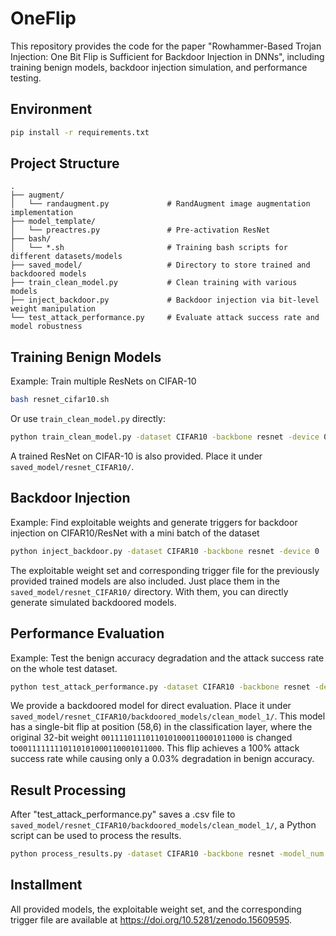 # OneFlip

This repository provides the code for the paper "Rowhammer-Based Trojan Injection: One Bit Flip is Sufficient for Backdoor Injection in DNNs", including training benign models, backdoor injection simulation, and performance testing.

## Environment

```bash
pip install -r requirements.txt
```

## Project Structure

```
.
├── augment/
│   └── randaugment.py             # RandAugment image augmentation implementation
├── model_template/
│   └── preactres.py               # Pre-activation ResNet
├── bash/
│   └── *.sh                       # Training bash scripts for different datasets/models
├── saved_model/                   # Directory to store trained and backdoored models
├── train_clean_model.py           # Clean training with various models
├── inject_backdoor.py             # Backdoor injection via bit-level weight manipulation
└── test_attack_performance.py     # Evaluate attack success rate and model robustness
```

##  Training Benign Models

Example: Train multiple ResNets on CIFAR-10

```bash
bash resnet_cifar10.sh
```

Or use `train_clean_model.py` directly:

```bash
python train_clean_model.py -dataset CIFAR10 -backbone resnet -device 0 -batch_size 512 -epochs 200 -lr 0.1 -weight_decay 1e-3 -model_num 1 -optimizer SGD
```

A trained ResNet on CIFAR-10 is also provided. Place it under `saved_model/resnet_CIFAR10/`.

## Backdoor Injection

Example: Find exploitable weights and generate triggers for backdoor injection on CIFAR10/ResNet with a mini batch of the dataset

```bash
python inject_backdoor.py -dataset CIFAR10 -backbone resnet -device 0
```

The exploitable weight set and corresponding trigger file for the previously provided trained models are also included. Just place them in the `saved_model/resnet_CIFAR10/` directory. With them, you can directly generate simulated backdoored models.

## Performance Evaluation

Example: Test the benign accuracy degradation and the attack success rate on the whole test dataset.

```bash
python test_attack_performance.py -dataset CIFAR10 -backbone resnet -device 0
```

We provide a backdoored model for direct evaluation. Place it under `saved_model/resnet_CIFAR10/backdoored_models/clean_model_1/`. This model has a single-bit flip at position (58,6) in the classification layer, where the original 32-bit weight `00111101110110101000110001011000` is changed to`00111111110110101000110001011000`. This flip achieves a 100% attack success rate while causing only a 0.03% degradation in benign accuracy.

## Result Processing

After "test_attack_performance.py" saves a .csv file to `saved_model/resnet_CIFAR10/backdoored_models/clean_model_1/`, a Python script can be used to process the results.
```bash
python process_results.py -dataset CIFAR10 -backbone resnet -model_num 1
```

## Installment
All provided models, the exploitable weight set, and the corresponding trigger file are available at https://doi.org/10.5281/zenodo.15609595.
